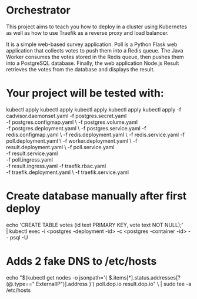 # Orchestrator
This project aims to teach you how to deploy in a cluster using Kubernetes as well as how to use Traefik as a reverse proxy and load balancer.

It is a simple web-based survey application. Poll is a Python Flask web application that collects votes to push them into a Redis queue. The Java Worker consumes the votes stored in the Redis queue, then pushes them into a PostgreSQL database. Finally, the web application Node.js Result retrieves the votes from the database and displays the result.

# Your project will be tested with:
kubectl apply kubectl apply
kubectl apply
kubectl apply
kubectl apply
-f cadvisor.daemonset.yaml
-f postgres.secret.yaml \
-f postgres.configmap.yaml \ -f postgres.volume.yaml \
-f postgres.deployment.yaml \ -f postgres.service.yaml
-f redis.configmap.yaml \ -f redis.deployment.yaml \ -f redis.service.yaml
-f poll.deployment.yaml \ -f worker.deployment.yaml \ -f result.deployment.yaml \ -f poll.service.yaml \
-f result.service.yaml \
-f poll.ingress.yaml \
-f result.ingress.yaml
-f traefik.rbac.yaml \
-f traefik.deployment.yaml \ -f traefik.service.yaml

# Create database manually after first deploy
echo 'CREATE TABLE votes (id text PRIMARY KEY, vote text NOT NULL);' \
| kubectl exec -i <postgres -deployment -id> -c <postgres -container -id> <username >
-- psql -U

# Adds 2 fake DNS to /etc/hosts
echo "$(kubectl get nodes -o jsonpath='{ $.items[*].status.addresses[?(@.type=="
ExternalIP")].address }') poll.dop.io result.dop.io" \ | sudo tee -a /etc/hosts
